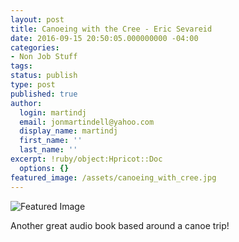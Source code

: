 ```yaml
---
layout: post
title: Canoeing with the Cree - Eric Sevareid
date: 2016-09-15 20:50:05.000000000 -04:00
categories:
- Non Job Stuff
tags:
status: publish
type: post
published: true
author:
  login: martindj
  email: jonmartindell@yahoo.com
  display_name: martindj
  first_name: ''
  last_name: ''
excerpt: !ruby/object:Hpricot::Doc
  options: {}
featured_image: /assets/canoeing_with_cree.jpg
---
```

![Featured Image]({{page.featured_image}})

Another great audio book based around a canoe trip!
